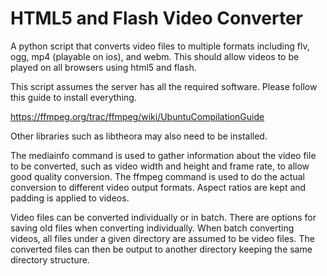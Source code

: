 HTML5 and Flash Video Converter
==============

A python script that converts video files to multiple formats including flv, ogg, 
mp4 (playable on ios), and webm.  This should allow videos to be played on all
browsers using html5 and flash.

This script assumes the server has all the required software.  Please follow
this guide to install everything.

https://ffmpeg.org/trac/ffmpeg/wiki/UbuntuCompilationGuide

Other libraries such as libtheora may also need to be installed.

The mediainfo command is used to gather information about the video file to be
converted, such as video width and height and frame rate, to allow good quality
conversion.  The ffmpeg command is used to do the actual conversion to different
video output formats.  Aspect ratios are kept and padding is applied to videos.

Video files can be converted individually or in batch.  There are options for 
saving old files when converting individually. When batch converting videos, all
files under a given directory are assumed to be video files.  The converted 
files can then be output to another directory keeping the same directory 
structure.
